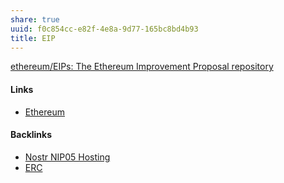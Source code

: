 ```yaml
---
share: true
uuid: f0c854cc-e82f-4e8a-9d77-165bc8bd4b93
title: EIP
---
```

[ethereum/EIPs: The Ethereum Improvement Proposal repository](https://github.com/ethereum/EIPs/)

#### Links

* [Ethereum](../76ac962e-ea08-4b00-95e7-aa798b16a502)

#### Backlinks

* [Nostr NIP05 Hosting](/d47fb94f-9b4b-4e93-abf1-7d4647bfd0c2)
* [ERC](/d5ab86a4-ae4e-400f-acaa-7ea03b7db0e0)